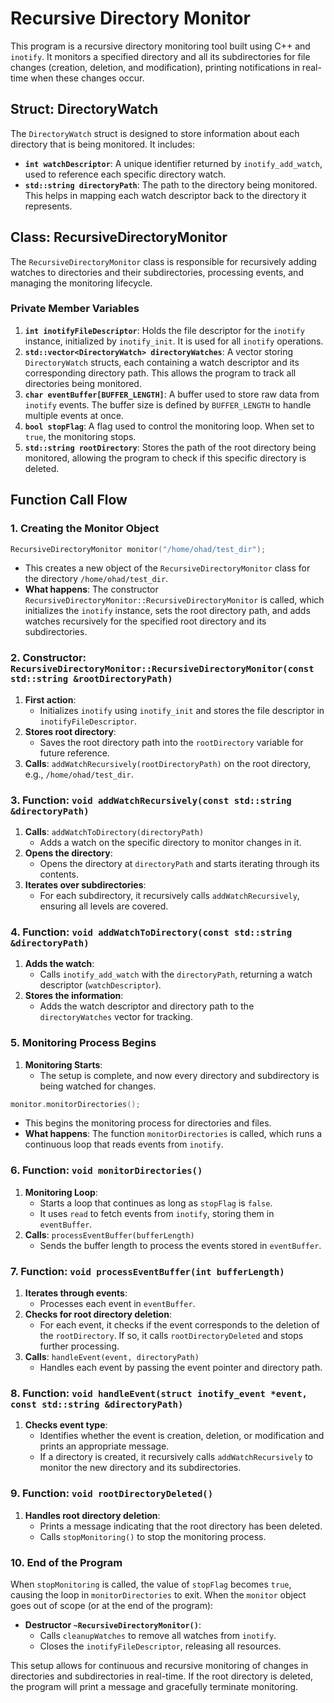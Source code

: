 
# Recursive Directory Monitor

This program is a recursive directory monitoring tool built using C++ and `inotify`. It monitors a specified directory and all its subdirectories for file changes (creation, deletion, and modification), printing notifications in real-time when these changes occur.

## Struct: DirectoryWatch
The `DirectoryWatch` struct is designed to store information about each directory that is being monitored. It includes:
- **`int watchDescriptor`**: A unique identifier returned by `inotify_add_watch`, used to reference each specific directory watch.
- **`std::string directoryPath`**: The path to the directory being monitored. This helps in mapping each watch descriptor back to the directory it represents.

## Class: RecursiveDirectoryMonitor
The `RecursiveDirectoryMonitor` class is responsible for recursively adding watches to directories and their subdirectories, processing events, and managing the monitoring lifecycle.

### Private Member Variables
1. **`int inotifyFileDescriptor`**: Holds the file descriptor for the `inotify` instance, initialized by `inotify_init`. It is used for all `inotify` operations.
2. **`std::vector<DirectoryWatch> directoryWatches`**: A vector storing `DirectoryWatch` structs, each containing a watch descriptor and its corresponding directory path. This allows the program to track all directories being monitored.
3. **`char eventBuffer[BUFFER_LENGTH]`**: A buffer used to store raw data from `inotify` events. The buffer size is defined by `BUFFER_LENGTH` to handle multiple events at once.
4. **`bool stopFlag`**: A flag used to control the monitoring loop. When set to `true`, the monitoring stops.
5. **`std::string rootDirectory`**: Stores the path of the root directory being monitored, allowing the program to check if this specific directory is deleted.

## Function Call Flow

### 1. **Creating the Monitor Object**
```cpp
RecursiveDirectoryMonitor monitor("/home/ohad/test_dir");
```
- This creates a new object of the `RecursiveDirectoryMonitor` class for the directory `/home/ohad/test_dir`.
- **What happens**: The constructor `RecursiveDirectoryMonitor::RecursiveDirectoryMonitor` is called, which initializes the `inotify` instance, sets the root directory path, and adds watches recursively for the specified root directory and its subdirectories.

### 2. **Constructor: `RecursiveDirectoryMonitor::RecursiveDirectoryMonitor(const std::string &rootDirectoryPath)`**
1. **First action**: 
   - Initializes `inotify` using `inotify_init` and stores the file descriptor in `inotifyFileDescriptor`.
2. **Stores root directory**:
   - Saves the root directory path into the `rootDirectory` variable for future reference.
3. **Calls**: `addWatchRecursively(rootDirectoryPath)` on the root directory, e.g., `/home/ohad/test_dir`.

### 3. **Function: `void addWatchRecursively(const std::string &directoryPath)`**
1. **Calls**: `addWatchToDirectory(directoryPath)`
   - Adds a watch on the specific directory to monitor changes in it.
2. **Opens the directory**: 
   - Opens the directory at `directoryPath` and starts iterating through its contents.
3. **Iterates over subdirectories**: 
   - For each subdirectory, it recursively calls `addWatchRecursively`, ensuring all levels are covered.

### 4. **Function: `void addWatchToDirectory(const std::string &directoryPath)`**
1. **Adds the watch**:
   - Calls `inotify_add_watch` with the `directoryPath`, returning a watch descriptor (`watchDescriptor`).
2. **Stores the information**:
   - Adds the watch descriptor and directory path to the `directoryWatches` vector for tracking.

### 5. **Monitoring Process Begins**
1. **Monitoring Starts**:
   - The setup is complete, and now every directory and subdirectory is being watched for changes.

```cpp
monitor.monitorDirectories();
```
- This begins the monitoring process for directories and files.
- **What happens**: The function `monitorDirectories` is called, which runs a continuous loop that reads events from `inotify`.

### 6. **Function: `void monitorDirectories()`**
1. **Monitoring Loop**:
   - Starts a loop that continues as long as `stopFlag` is `false`. 
   - It uses `read` to fetch events from `inotify`, storing them in `eventBuffer`.
2. **Calls**: `processEventBuffer(bufferLength)` 
   - Sends the buffer length to process the events stored in `eventBuffer`.

### 7. **Function: `void processEventBuffer(int bufferLength)`**
1. **Iterates through events**:
   - Processes each event in `eventBuffer`.
2. **Checks for root directory deletion**:
   - For each event, it checks if the event corresponds to the deletion of the `rootDirectory`. If so, it calls `rootDirectoryDeleted` and stops further processing.
3. **Calls**: `handleEvent(event, directoryPath)`
   - Handles each event by passing the event pointer and directory path.

### 8. **Function: `void handleEvent(struct inotify_event *event, const std::string &directoryPath)`**
1. **Checks event type**:
   - Identifies whether the event is creation, deletion, or modification and prints an appropriate message. 
   - If a directory is created, it recursively calls `addWatchRecursively` to monitor the new directory and its subdirectories.

### 9. **Function: `void rootDirectoryDeleted()`**
1. **Handles root directory deletion**:
   - Prints a message indicating that the root directory has been deleted.
   - Calls `stopMonitoring()` to stop the monitoring process.

### 10. **End of the Program**
When `stopMonitoring` is called, the value of `stopFlag` becomes `true`, causing the loop in `monitorDirectories` to exit. 
When the `monitor` object goes out of scope (or at the end of the program):
  
- **Destructor `~RecursiveDirectoryMonitor()`**:
  - Calls `cleanupWatches` to remove all watches from `inotify`.
  - Closes the `inotifyFileDescriptor`, releasing all resources.

This setup allows for continuous and recursive monitoring of changes in directories and subdirectories in real-time. If the root directory is deleted, the program will print a message and gracefully terminate monitoring.
